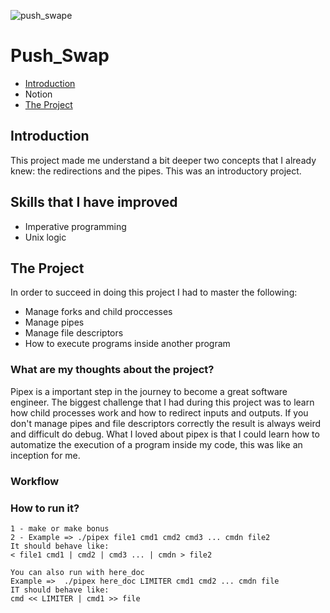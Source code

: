 ![push_swape](https://user-images.githubusercontent.com/63206471/175189112-d98c76d9-a08c-4e4e-98b6-6837ee5bbbbb.png)

# Push_Swap

* [Introduction](#introduction)
* Notion
* [The Project](#the-project)

## Introduction
This project made me understand a bit deeper two concepts that I already knew: the redirections and the pipes. This was an introductory project.

## Skills that I have improved
* Imperative programming
* Unix logic

## The Project
In order to succeed in doing this project I had to master the following:
* Manage forks and child proccesses
* Manage pipes
* Manage file descriptors
* How to execute programs inside another program 

### What are my thoughts about the project?
Pipex is a important step in the journey to become a great software engineer. The biggest challenge that I had during this project was to learn how child processes work and how to redirect inputs and outputs. If you don't manage pipes and file descriptors correctly the result is always weird and difficult do debug. 
What I loved about pipex is that I could learn how to automatize the execution of a program inside my code, this was like an inception for me.

### Workflow


### How to run it?

```
1 - make or make bonus
2 - Example => ./pipex file1 cmd1 cmd2 cmd3 ... cmdn file2
It should behave like:
< file1 cmd1 | cmd2 | cmd3 ... | cmdn > file2

You can also run with here_doc
Example =>  ./pipex here_doc LIMITER cmd1 cmd2 ... cmdn file
IT should behave like:
cmd << LIMITER | cmd1 >> file
```
